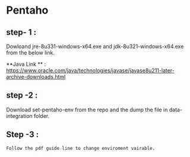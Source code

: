 # Pentaho

##  step- 1 :
 Dowloand jre-8u331-windows-x64.exe and jdk-8u321-windows-x64.exe from the below link.
 
**Java Link ** : https://www.oracle.com/java/technologies/javase/javase8u211-later-archive-downloads.html
  
 ## step -2 :
  Download set-pentaho-env from the repo and the dump the file in data- integration folder.
 
 ## Step -3 :
    Follow the pdf guide line to change enviroment vairable.
